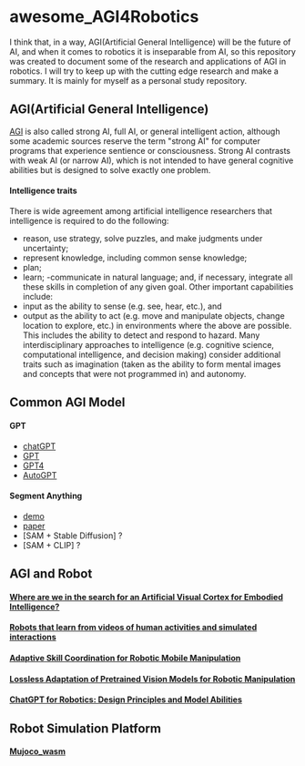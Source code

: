 # awesome_AGI4Robotics
I think that, in a way, AGI(Artificial General Intelligence) will be the future of AI, and when it comes to robotics it is inseparable from AI, so this repository was created to document some of the research and applications of AGI in robotics. I will try to keep up with the cutting edge research and make a summary. It is mainly for myself as a personal study  repository.

## AGI(Artificial General Intelligence)
[AGI](https://en.wikipedia.org/wiki/Artificial_general_intelligence#) is also called strong AI, full AI, or general intelligent action, although some academic sources reserve the term "strong AI" for computer programs that experience sentience or consciousness. Strong AI contrasts with weak AI (or narrow AI), which is not intended to have general cognitive abilities but is designed to solve exactly one problem. 

#### Intelligence traits
There is wide agreement among artificial intelligence researchers that intelligence is required to do the following:
- reason, use strategy, solve puzzles, and make judgments under uncertainty;
- represent knowledge, including common sense knowledge;
- plan;
- learn;
-communicate in natural language;
and, if necessary, integrate all these skills in completion of any given goal. Other important capabilities include:
- input as the ability to sense (e.g. see, hear, etc.), and
- output as the ability to act (e.g. move and manipulate objects, change location to explore, etc.)
in environments where the above are possible. This includes the ability to detect and respond to hazard. Many interdisciplinary approaches to intelligence (e.g. cognitive science, computational intelligence, and decision making) consider additional traits such as imagination (taken as the ability to form mental images and concepts that were not programmed in) and autonomy.

## Common AGI Model
#### GPT
- [chatGPT](https://openai.com/blog/chatgpt)
- [GPT](https://s3-us-west-2.amazonaws.com/openai-assets/research-covers/language-unsupervised/language_understanding_paper.pdf)
- [GPT4](https://cdn.openai.com/papers/gpt-4.pdf)
- [AutoGPT](https://github.com/Significant-Gravitas/Auto-GPT)

#### Segment Anything
- [demo](https://segment-anything.com/)
- [paper](https://arxiv.org/pdf/2304.02643.pdf)
- [SAM + Stable Diffusion] ?
- [SAM + CLIP] ?

## AGI and Robot
#### [Where are we in the search for an Artificial Visual Cortex for Embodied Intelligence?](https://scontent-cdg4-2.xx.fbcdn.net/v/t39.2365-6/10000000_588381373355765_6700032118142617342_n.pdf?_nc_cat=109&ccb=1-7&_nc_sid=3c67a6&_nc_ohc=YF3hjxn-xv4AX_99jqJ&_nc_ht=scontent-cdg4-2.xx&oh=00_AfAta1TUSMvPrJUWWdefFaVm69hZBbzFCAF9-11tkFlgog&oe=644194EE) 

#### [Robots that learn from videos of human activities and simulated interactions](https://ai.facebook.com/blog/robots-learning-video-simulation-artificial-visual-cortex-vc-1/)

#### [Adaptive Skill Coordination for Robotic Mobile Manipulation](https://ai.facebook.com/research/publications/adaptive-skill-coordination-for-robotic-mobile-manipulation/)

#### [Lossless Adaptation of Pretrained Vision Models for Robotic Manipulation](https://sites.google.com/view/robo-adapters)

#### [ChatGPT for Robotics: Design Principles and Model Abilities](https://www.microsoft.com/en-us/research/uploads/prod/2023/02/ChatGPT___Robotics.pdf)

## Robot Simulation Platform
#### [Mujoco_wasm](https://github.com/zalo/mujoco_wasm)
